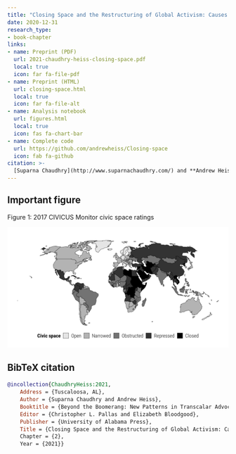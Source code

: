 ```yaml
---
title: "Closing Space and the Restructuring of Global Activism: Causes and Consequences of the Global Crackdown on NGOs"
date: 2020-12-31
research_type:
- book-chapter
links:
- name: Preprint (PDF)
  url: 2021-chaudhry-heiss-closing-space.pdf
  local: true
  icon: far fa-file-pdf
- name: Preprint (HTML)
  url: closing-space.html
  local: true
  icon: far fa-file-alt
- name: Analysis notebook
  url: figures.html
  local: true
  icon: fas fa-chart-bar
- name: Complete code
  url: https://github.com/andrewheiss/Closing-space
  icon: fab fa-github
citation: >-
  [Suparna Chaudhry](http://www.suparnachaudhry.com/) and **Andrew Heiss**, "Closing Space and the Restructuring of Global Activism: Causes and Consequences of the Global Crackdown on NGOs," chap. 2 in *Beyond the Boomerang: New Patterns in Transcalar Advocacy*, eds. Christopher L. Pallas and Elizabeth Bloodgood (Tuscaloosa, AL: University of Alabama Press, forthcoming).
---
```


## Important figure

Figure 1: 2017 CIVICUS Monitor civic space ratings

![Figure 1: 2017 CIVICUS Monitor civic space ratings](output/civicus_map.png)


## BibTeX citation

```bibtex
@incollection{ChaudhryHeiss:2021,
    Address = {Tuscaloosa, AL},
    Author = {Suparna Chaudhry and Andrew Heiss},
    Booktitle = {Beyond the Boomerang: New Patterns in Transcalar Advocacy},
    Editor = {Christopher L. Pallas and Elizabeth Bloodgood},
    Publisher = {University of Alabama Press},
    Title = {Closing Space and the Restructuring of Global Activism: Causes and Consequences of the Global Crackdown on {NGOs},
    Chapter = {2},
    Year = {2021}}
```
